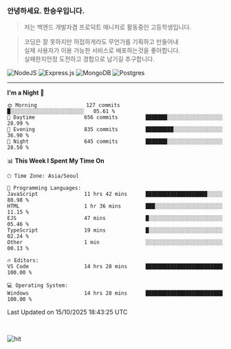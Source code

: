 ### 안녕하세요. 한승우입니다.

> 저는 백엔드 개발자겸 프로덕트 매니저로 활동중인 고등학생입니다.

> 코딩은 잘 못하지만 허접하게라도 무언가를 기획하고 만들어내<br>
> 실제 사용자가 이용 가능한 서비스로 배포하는것을 좋아합니다.<br>
> 실패한지언정 도전하고 경험으로 남기길 추구합니다.

![NodeJS](https://img.shields.io/badge/node.js-6DA55F?style=for-the-badge&logo=node.js&logoColor=white) 
![Express.js](https://img.shields.io/badge/express.js-%23404d59.svg?style=for-the-badge&logo=express&logoColor=%2361DAFB) ![MongoDB](https://img.shields.io/badge/MongoDB-%234ea94b.svg?style=for-the-badge&logo=mongodb&logoColor=white) ![Postgres](https://img.shields.io/badge/postgres-%23316192.svg?style=for-the-badge&logo=postgresql&logoColor=white)

---


<!--START_SECTION:waka-->
**I'm a Night 🦉** 

```text
🌞 Morning                127 commits         █░░░░░░░░░░░░░░░░░░░░░░░░   05.61 % 
🌆 Daytime                656 commits         ███████░░░░░░░░░░░░░░░░░░   28.99 % 
🌃 Evening                835 commits         █████████░░░░░░░░░░░░░░░░   36.90 % 
🌙 Night                  645 commits         ███████░░░░░░░░░░░░░░░░░░   28.50 % 
```


📊 **This Week I Spent My Time On** 

```text
🕑︎ Time Zone: Asia/Seoul

💬 Programming Languages: 
JavaScript               11 hrs 42 mins      ████████████████████░░░░░   80.98 % 
HTML                     1 hr 36 mins        ███░░░░░░░░░░░░░░░░░░░░░░   11.15 % 
EJS                      47 mins             █░░░░░░░░░░░░░░░░░░░░░░░░   05.46 % 
TypeScript               19 mins             █░░░░░░░░░░░░░░░░░░░░░░░░   02.24 % 
Other                    1 min               ░░░░░░░░░░░░░░░░░░░░░░░░░   00.13 % 

🔥 Editors: 
VS Code                  14 hrs 28 mins      █████████████████████████   100.00 % 

💻 Operating System: 
Windows                  14 hrs 28 mins      █████████████████████████   100.00 % 
```


 Last Updated on 15/10/2025 18:43:25 UTC
<!--END_SECTION:waka-->

<br>

![hit](https://myhits.vercel.app/api/hit/https%3A%2F%2Fgithub.com%2Fhqnseung?color=bluelabel=hit&size=small)
